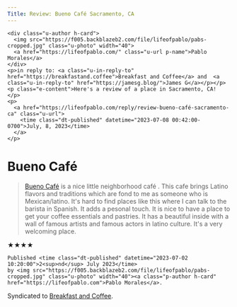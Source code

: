 ```yaml
---
Title: Review: Bueno Café Sacramento, CA
---
```



 <div class="h-entry">

    <div class="u-author h-card">
      <img src="https://f005.backblazeb2.com/file/lifeofpablo/pabs-cropped.jpg" class="u-photo" width="40">
      <a href="https://lifeofpablo.com/" class="u-url p-name">Pablo Morales</a>
    </div>
    <p>in reply to: <a class="u-in-reply-to" href="https://breakfastand.coffee">Breakfast and Coffee</a> and  <a class="u-in-reply-to" href="https://jamesg.blog/">James G</a></p></p>
    <p class="e-content">Here's a review of a place in Sacramento, CA! </p>
    <p>
      <a href="https://lifeofpablo.com/reply/review-bueno-café-sacramento-ca" class="u-url">
        <time class="dt-published" datetime="2023-07-08 00:42:00-0700">July, 8, 2023</time>
      </a>
    </p>
</div>

<div class="h-review">
  <h1 class="p-name">Bueno Café</h1>
  
  <blockquote>
    <a class="p-item h-item" href="https://www.buenocafe.net/">Bueno Café</a> is a nice little neighborhood café . This cafe brings Latino flavors and traditions which are fond to me as someone who is Mexican/latino. It's hard to find places like this where I can talk to the barista in Spanish. It adds a pesonal touch.  It is nice to have a place to get your coffee essentials and pastries. It has a beautiful inside with a wall of famous artists and famous actors in latino culture. It's a very welcoming place. 
  </blockquote>
  
  <p>
    <data class="p-rating" value="4">★★★★</data>
<br>

    Published <time class="dt-published" datetime="2023-07-02 10:20:00">2<sup>nd</sup> July 2023</time>
    by <img src="https://f005.backblazeb2.com/file/lifeofpablo/pabs-cropped.jpg" class="u-photo" width="40"><a class="p-author h-card" href="https://lifeofpablo.com">Pablo Morales</a>.
  </p>
  
Syndicated to <a href="https://breakfastand.coffee" class="u-syndication">Breakfast and Coffee</a>.
</div>
</div>
